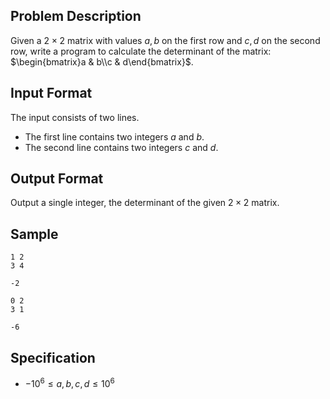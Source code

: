 ## Problem Description
Given a $2 \times 2$ matrix with values $a, b$ on the first row and $c, d$ on the second row, write a program to calculate the determinant of the matrix:
$\begin{bmatrix}a & b\\c & d\end{bmatrix}$.

## Input Format
The input consists of two lines.
- The first line contains two integers $a$ and $b$.
- The second line contains two integers $c$ and $d$.

## Output Format
Output a single integer, the determinant of the given $2 \times 2$ matrix.

## Sample

```input1
1 2
3 4
```

```output1
-2
```

```input2
0 2
3 1
```

```output2
-6
```

## Specification
- $-10^6 \leq a, b, c, d \leq 10^6$

